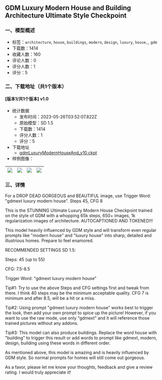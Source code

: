 ## GDM Luxury Modern House and Building Architecture Ultimate Style Checkpoint
### 一、模型概述

- 标签：`architecture`, `house`, `buildings`, `modern`, `design`, `luxury`, `house,`, `gdm`
- 下载数：1414
- 收藏人数：160
- 评论人数：0
- 评分人数：1
- 评分：5

### 二、下载地址（共1个版本）

#### [版本1/共1个版本] v1.0

- 统计数据
  - 发布时间：2023-05-26T03:52:07.822Z
  - 原始模型：SD 1.5
  - 下载数：1414
  - 评分人数：1
  - 评分：5
- 下载地址
  - [gdmLuxuryModernHouseAnd_v10.ckpt](https://civitai.com/api/download/models/81373)
- 样例图像：

| <img src="https://image.civitai.com/xG1nkqKTMzGDvpLrqFT7WA/874e2121-6d65-4fdf-bf2e-e414e431dac2/width=450/914397.jpeg" /> | <img src="https://image.civitai.com/xG1nkqKTMzGDvpLrqFT7WA/1072b38c-2e86-4ce9-a7a8-196acdb8c94c/width=450/914363.jpeg" /> | <img src="https://image.civitai.com/xG1nkqKTMzGDvpLrqFT7WA/ae07139c-56a6-4785-a72d-8de31866182f/width=450/914400.jpeg" /> | <img src="https://image.civitai.com/xG1nkqKTMzGDvpLrqFT7WA/6b602c74-3f12-48db-9357-433a06715aef/width=450/914355.jpeg" /> |
| ---- | ---- | ---- | ---- |


### 三、详情
<p>For a DROP DEAD GORGEOUS and BEAUTIFUL image, use Trigger Word: "gdmext luxury modern house". Steps 45, CFG 8</p><p></p><p>This is the STUNNING Ultimate Luxury Modern House Checkpoint trained on the style of GDM with a whopping 65k steps, 650+ images, 1k regularization images of architecture. AUTOCAPTIONED AND TOKENED!!!</p><p></p><p>This model heavily influenced by GDM style and will transform even regular prompts like "modern house" and "luxury house" into sharp, detailed and illustrious homes. Prepare to feel enamored.</p><p></p><p>RECOMMENDED SETTINGS SD 1.5:</p><p>Steps: 45 (up to 55)</p><p>CFG: 7.5-8.5</p><p>Trigger Word: "gdmext luxury modern house"</p><p>Tip#1: Try to use the above Steps and CFG settings first and tweak from there. I think 40 steps may be the minimum acceptable quality. CFG 7 is minimum and after 8.5, will be a hit or a miss.</p><p>Tip#2: Using prompt "gdmext luxury modern house" works best to trigger the look, then add your own prompt to spice up the picture! However, if you want to use the raw mode, use only "gdmext" and it will reference those trained pictures without any addons.</p><p>Tip#3: This model can also produce buildings. Replace the word house with "building" to trigger this result or add words to prompt like gdmext, modern, design, building using these words in different order.</p><p></p><p>As mentioned above, this model is amazing and is heavily influenced by GDM style. So normal prompts for homes will still come out gorgeous.</p><p>As a favor, please let me know your thoughts, feedback and give a review rating. I would truly appreciate it!</p>